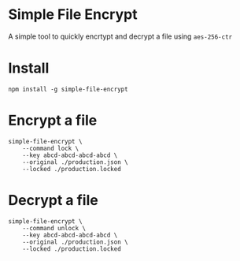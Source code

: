 # Simple File Encrypt
A simple tool to quickly encrtypt and decrypt a file using `aes-256-ctr`

# Install
`npm install -g simple-file-encrypt`

# Encrypt a file

```
simple-file-encrypt \
    --command lock \
    --key abcd-abcd-abcd-abcd \
    --original ./production.json \
    --locked ./production.locked
```

# Decrypt a file

```
simple-file-encrypt \
    --command unlock \
    --key abcd-abcd-abcd-abcd \
    --original ./production.json \
    --locked ./production.locked
```
